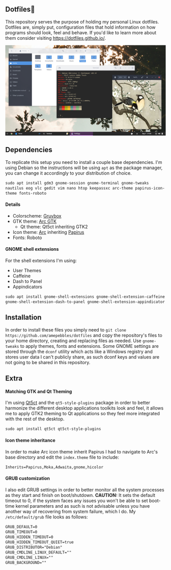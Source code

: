<!--
# Dotfiles

My personal Linux dotfiles

| :placard: Vitrine.Dev |     |
| -------------  | --- |
| :sparkles: Nome        | **Dotfiles**
| :label: Tecnologias | Bash, Shell, Linux
| :rocket: URL         | https://github.com/amepebbles/Dotfiles
| :fire: Desafio     | https://www.alura.com.br/challenges/devops

![](https://github.com/amepebbles/Dotfiles/raw/master/preview/preview.png#vitrinedev)

-->
## Dotfiles🐧
This repository serves the purpose of holding my personal Linux dotfiles. Dotfiles are, simply put, configuration files that hold information on how programs should look, feel and behave. If you'd like to learn more about them consider visiting https://dotfiles.github.io/.

![preview](https://github.com/amepebbles/Dotfiles/raw/master/preview/preview.png)

## Dependencies
To replicate this setup you need to install a couple base dependencies. I'm using Debian so the instructions will be using `apt` as the package manager, you can change it accordingly to your distribution of choice.
```
sudo apt install gdm3 gnome-session gnome-terminal gnome-tweaks nautilus eog vlc gedit vim nano htop keepassxc arc-theme papirus-icon-theme fonts-roboto
```
#### Details
- Colorscheme: [Gruvbox](https://github.com/morhetz/gruvbox)
- GTK theme: [Arc GTK](https://github.com/horst3180/arc-theme)
  - Qt theme: Qt5ct inheriting GTK2
- Icon theme: [Arc](https://github.com/horst3180/arc-icon-theme) inheriting [Papirus](https://github.com/PapirusDevelopmentTeam/papirus-icon-theme)
- Fonts: Roboto
#### GNOME shell extensions
For the shell extensions I'm using:
- User Themes
- Caffeine
- Dash to Panel
- Appindicators
```
sudo apt install gnome-shell-extensions gnome-shell-extension-caffeine gnome-shell-extension-dash-to-panel gnome-shell-extension-appindicator
```
## Installation
In order to install these files you simply need to `git clone https://github.com/amepebbles/dotfiles` and copy the repository's files to your home directory, creating and replacing files as needed. Use `gnome-tweaks` to apply themes, fonts and extensions. Some GNOME settings are stored through the `dconf` utility which acts like a Windows registry and stores user data I can't publicly share, as such dconf keys and values are not going to be shared in this repository.
## Extra
#### Matching GTK and Qt Theming
I'm using [Qt5ct](https://github.com/desktop-app/qt5ct) and the `qt5-style-plugins` package in order to better harmonize the different desktop applications toolkits look and feel, it allows me to apply GTK2 theming to Qt applications so they feel more integrated with the rest of the desktop.
```
sudo apt install qt5ct qt5ct-style-plugins
```
#### Icon theme inheritance
In order to make Arc icon theme inherit Papirus I had to navigate to Arc's base directory and edit the `index.theme` file to include:
```
Inherits=Papirus,Moka,Adwaita,gnome,hicolor
```
#### GRUB customization
I also edit GRUB settings in order to better monitor all the system processes as they start and finish on boot/shutdown. **CAUTION:** It sets the default timeout to 0, if the system faces any issues you won't be able to set boot-time kernel parameters and as such is not advisable unless you have another way of recovering from system failure, which I do. My `/etc/default/grub` file looks as follows:
```
GRUB_DEFAULT=0
GRUB_TIMEOUT=0
GRUB_HIDDEN_TIMEOUT=0
GRUB_HIDDEN_TIMEOUT_QUIET=true
GRUB_DISTRIBUTOR="Debian"
GRUB_CMDLINE_LINUX_DEFAULT=""
GRUB_CMDLINE_LINUX=""
GRUB_BACKGROUND=""
```
